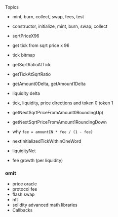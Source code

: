 Topics

-   mint, burn, collect, swap, fees, test

-   constructor, initialize, mint, burn, swap, collect
-   sqrtPriceX96
-   get tick from sqrt price x 96
-   tick bitmap
-   getSqrtRatioAtTick
-   getTickAtSqrtRatio
-   getAmount0Delta, getAmount1Delta
-   liquidity delta
-   tick, liquidity, price directions and token 0 token 1
-   getNextSqrtPriceFromAmount0RoundingUp(
-   getNextSqrtPriceFromAmount1RoundingDown
-   why `fee = amountIN * fee / (1 - fee)`
-   nextInitializedTickWithinOneWord
-   liquidityNet
-   fee growth (per liquidity)

### omit

-   price oracle
-   protocol fee
-   flash swap
-   nft
-   solidity advanced math libraries
-   Callbacks
